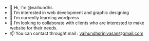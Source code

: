 - 👋 Hi, I’m @vaihundhs
- 👀 I’m interested in web development and graphic designing
- 🌱 I’m currently learning wordpress
- 💞️ I’m looking to collaborate with clients who are interested to make website for their needs.
- 📫 You can contact throught mail : vaihundhsrinivasan@gmail.com

<!---
vaihundhs/vaihundhs is a ✨ special ✨ repository because its `README.md` (this file) appears on your GitHub profile.
You can click the Preview link to take a look at your changes.
--->

